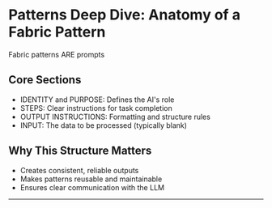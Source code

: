 # Patterns Deep Dive: Anatomy of a Fabric Pattern

Fabric patterns ARE prompts

## Core Sections

- IDENTITY and PURPOSE: Defines the AI's role
- STEPS: Clear instructions for task completion
- OUTPUT INSTRUCTIONS: Formatting and structure rules
- INPUT: The data to be processed (typically blank)

## Why This Structure Matters
- Creates consistent, reliable outputs
- Makes patterns reusable and maintainable
- Ensures clear communication with the LLM

--- 